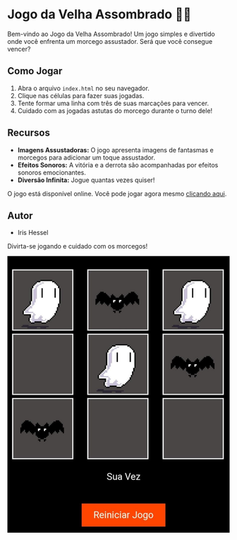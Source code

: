 # Jogo da Velha Assombrado 👻🦇

Bem-vindo ao Jogo da Velha Assombrado! Um jogo simples e divertido onde você enfrenta um morcego assustador. Será que você consegue vencer?

## Como Jogar

1. Abra o arquivo `index.html` no seu navegador.
2. Clique nas células para fazer suas jogadas.
3. Tente formar uma linha com três de suas marcações para vencer.
4. Cuidado com as jogadas astutas do morcego durante o turno dele!

## Recursos

- **Imagens Assustadoras:** O jogo apresenta imagens de fantasmas e morcegos para adicionar um toque assustador.
- **Efeitos Sonoros:** A vitória e a derrota são acompanhadas por efeitos sonoros emocionantes.
- **Diversão Infinita:** Jogue quantas vezes quiser!

O jogo está disponível online. Você pode jogar agora mesmo [clicando aqui](https://jogo-da-velha-xi-ten.vercel.app/).

## Autor

- Iris Hessel

Divirta-se jogando e cuidado com os morcegos!

![Jogo da Velha Assombrado](img/screenshot.jpg)
